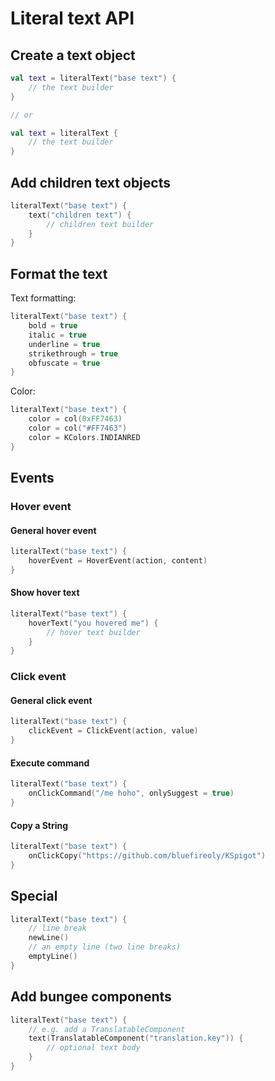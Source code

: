 # Literal text API

## Create a text object

```kotlin
val text = literalText("base text") {
    // the text builder
}

// or

val text = literalText {
    // the text builder
}
```

## Add children text objects

```kotlin
literalText("base text") {
    text("children text") {
        // children text builder
    }
}
```

## Format the text

Text formatting:

```kotlin
literalText("base text") {
    bold = true
    italic = true
    underline = true
    strikethrough = true
    obfuscate = true
}
```

Color:

```kotlin
literalText("base text") {
    color = col(0xFF7463)
    color = col("#FF7463")
    color = KColors.INDIANRED
}
```

## Events

### Hover event

#### General hover event

```kotlin
literalText("base text") {
    hoverEvent = HoverEvent(action, content)
}
```

#### Show hover text

```kotlin
literalText("base text") {
    hoverText("you hovered me") {
        // hover text builder
    }
}
```

### Click event

#### General click event

```kotlin
literalText("base text") {
    clickEvent = ClickEvent(action, value)
}
```

#### Execute command

```kotlin
literalText("base text") {
    onClickCommand("/me hoho", onlySuggest = true)
}
```

#### Copy a String

```kotlin
literalText("base text") {
    onClickCopy("https://github.com/bluefireoly/KSpigot")
}
```

## Special

```kotlin
literalText("base text") {
    // line break
    newLine()
    // an empty line (two line breaks)
    emptyLine()
}
```

## Add bungee components

```kotlin
literalText("base text") {
    // e.g. add a TranslatableComponent
    text(TranslatableComponent("translation.key")) {
        // optional text body
    }
}
```
